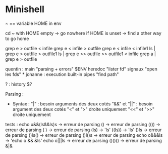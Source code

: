 # Minishell

~ == variable HOME in env

cd ~ with HOME empty -> go nowhere
if HOME is unset -> find a other way to go home

grep e > outfile < infile
grep e < infile > outfile
grep e < infile < infile1
ls | grep e > outfile > outfile1
ls | grep e >> outfile >> outfile1
< infile grep a | grep e > outfile


quentin : main "parsing + errors" $ENV heredoc "lister fd" signaux "open les fds" *
johanne : execution built-in pipes "find path"

? : history $?


Parsing :

- Syntax :
	"|" : besoin arguments des deux cotés
	"&&" et "||" : besoin argument des deux cotés
	"<" et ">" droite uniquement
	"<<" et ">>" droite uniquement

tests :
	echo u&&(ls&&ls)s	-> erreur de parsing
	()					-> erreur de parsing
	(())				-> erreur de parsing
	( )					-> erreur de parsing
	(ls)				-> 'ls'
	((ls))				-> 'ls'
	()ls				-> erreur de parsing
	()ls()				-> erreur de parsing
	()l()s				-> erreur de parsing
	echo o&&&ls			-> 'echo o && &ls'
	echo o|||ls			-> erreur de parsing
	()()()				-> erreur de parsing
	&|&